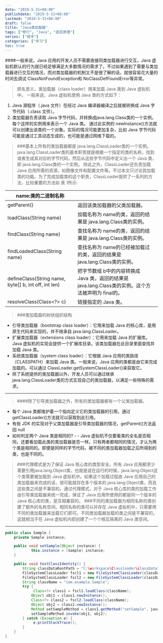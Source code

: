 ```yaml
---
date: "2019-5-31+08:00"
publishdate: "2019-5-31+08:00"
lastmod: "2019-5-31+08:00"
draft: false
title: "Java类加载器"
tags: ["修行", "Java", "底层原理"]
series: ["技术"]
categories: ["学习"]
toc: true
---
```



####一般来说，Java 应用的开发人员不需要直接同类加载器进行交互。Java 虚拟机默认的行为就已经足够满足大多数情况的需求了。不过如果遇到了需要与类加载器进行交互的情况，而对类加载器的机制又不是很了解的话，就很容易花大量的时间去调试 ClassNotFoundException和 NoClassDefFoundError等异常。

>顾名思义，类加载器（class loader）用来加载 Java 类到 Java 虚拟机中。
一般来说，Java 虚拟机使用 Java 类的方式如下：

1. Java 源程序（.java 文件）在经过 Java 编译器编译之后就被转换成 Java 字节代码（.class 文件）。
2. 类加载器负责读取 Java 字节代码，并转换成java.lang.Class类的一个实例。
每个这样的实例用来表示一个 Java 类。
通过此实例的 newInstance()方法就可以创建出该类的一个对象。实际的情况可能更加复杂，比如 Java 字节代码可能是通过工具动态生成的，也可能是通过网络下载的。

> ###基本上所有的类加载器都是 java.lang.ClassLoader类的一个实例。
java.lang.ClassLoader类的基本职责就是根据一个指定的类的名称，找到或者生成其对应的字节代码，然后从这些字节代码中定义出一个 Java 类，即 java.lang.Class类的一个实例。
除此之外，ClassLoader还负责加载 Java 应用所需的资源，如图像文件和配置文件等。不过本文只讨论其加载类的功能。为了完成加载类的这个职责，ClassLoader提供了一系列的方法，比较重要的方法如 表 1所示:

|name:类的二进制名称|||
|- |- |- |
|getParent()|返回该类加载器的父类加载器。|
|loadClass(String name)|加载名称为 name的类，返回的结果是 java.lang.Class类的实例。|
|findClass(String name)|查找名称为 name的类，返回的结果是 java.lang.Class类的实例。|
|findLoadedClass(String name)|查找名称为 name的已经被加载过的类，返回的结果是 java.lang.Class类的实例。|
|defineClass(String name, byte[] b, int off, int len)|把字节数组 b中的内容转换成 Java 类，返回的结果是 java.lang.Class类的实例。这个方法被声明为 final的。|
|resolveClass(Class<?> c)|链接指定的 Java 类。|

> ###类加载器的树状组织结构
- 引导类加载器（bootstrap class loader）：它用来加载 Java 的核心库，是用原生代码来实现的，并不继承自 java.lang.ClassLoader。
- 扩展类加载器（extensions class loader）：它用来加载 Java 的扩展库。Java 虚拟机的实现会提供一个扩展库目录。该类加载器在此目录里面查找并加载 Java 类。
- 系统类加载器（system class loader）：它根据 Java 应用的类路径（CLASSPATH）来加载 Java 类。一般来说，Java 应用的类都是由它来完成加载的。可以通过 ClassLoader.getSystemClassLoader()来获取它。
- 除了系统提供的类加载器以外，开发人员可以通过继承 java.lang.ClassLoader类的方式实现自己的类加载器，以满足一些特殊的需求。

---
  
> ####除了引导类加载器之外，所有的类加载器都有一个父类加载器。
- 每个 Java 类都维护着一个指向定义它的类加载器的引用，通过 getClassLoader()方法就可以获取到此引用。
- 有些 JDK 的实现对于父类加载器是引导类加载器的情况，getParent()方法返回 null
- 如何判定两个 Java 类是相同的? - - Java 虚拟机不仅要看类的全名是否相同，还要看加载此类的类加载器是否一样。只有两者都相同的情况，才认为两个类是相同的。即便是同样的字节代码，被不同的类加载器加载之后所得到的类，也是不同的。

> ###代理模式是为了保证 Java 核心库的类型安全。所有 Java 应用都至少需要引用java.lang.Object类，也就是说在运行的时候，java.lang.Object这个类需要被加载到 Java 虚拟机中。如果这个加载过程由 Java 应用自己的类加载器来完成的话，很可能就存在多个版本的 java.lang.Object类，而且这些类之间是不兼容的。通过代理模式，对于 Java 核心库的类的加载工作由引导类加载器来统一完成，保证了 Java 应用所使用的都是同一个版本的 Java 核心库的类，是互相兼容的。
> ###不同的类加载器为相同名称的类创建了额外的名称空间。相同名称的类可以并存在 Java 虚拟机中，只需要用不同的类加载器来加载它们即可。不同类加载器加载的类之间是不兼容的，这就相当于在 Java 虚拟机内部创建了一个个相互隔离的 Java 类空间。

---

```java
public class Sample {
    private Sample instance;

    public void setSample(Object instance) { 
            this.instance = (Sample) instance; 
    } 

    public void testClassIdentity() {
        String classDataRootPath = "C:\workspace\Classloader\classData";
        FileSystemClassLoader fscl1 = new FileSystemClassLoader(classDataRootPath);
        FileSystemClassLoader fscl2 = new FileSystemClassLoader(classDataRootPath);
        String className = "com.example.Sample";
        try {
             Class<?> class1 = fscl1.loadClass(className);
            Object obj1 = class1.newInstance();
            Class<?> class2 = fscl2.loadClass(className);
            Object obj2 = class2.newInstance();
            Method setSampleMethod = class1.getMethod("setSample", java.lang.Object.class);
            setSampleMethod.invoke(obj1, obj2);
        } catch (Exception e) {
             e.printStackTrace();
        }
    }
}


```